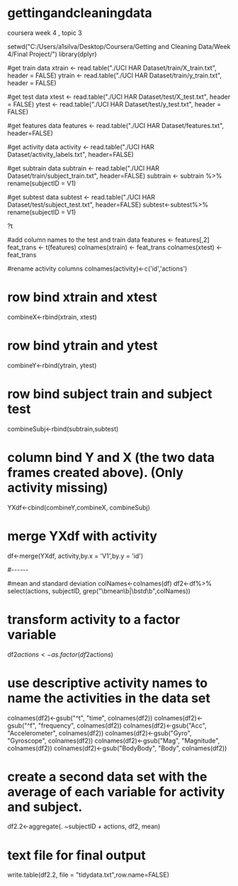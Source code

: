 # gettingandcleaningdata
coursera week 4 , topic 3


setwd("C:/Users/a1silva/Desktop/Coursera/Getting and Cleaning Data/Week 4/Final Project/")
library(dplyr)

#get train data
xtrain <- read.table("./UCI HAR Dataset/train/X_train.txt", header = FALSE)
ytrain <- read.table("./UCI HAR Dataset/train/y_train.txt", header = FALSE)

#get test data
xtest <- read.table("./UCI HAR Dataset/test/X_test.txt", header = FALSE)
ytest <- read.table("./UCI HAR Dataset/test/y_test.txt", header = FALSE)

#get features data
features <- read.table("./UCI HAR Dataset/features.txt", header=FALSE)

#get activity data
activity <- read.table("./UCI HAR Dataset/activity_labels.txt", header=FALSE)

#get subtrain data
subtrain <- read.table("./UCI HAR Dataset/train/subject_train.txt", header=FALSE)
subtrain <- subtrain %>%
    rename(subjectID = V1)

#get subtest data
subtest <- read.table("./UCI HAR Dataset/test/subject_test.txt", header=FALSE)
subtest<-subtest%>%
    rename(subjectID = V1)

?t


#add column names to the test and train data
features <- features[,2]
feat_trans <- t(features) 
colnames(xtrain) <- feat_trans
colnames(xtest) <- feat_trans

#rename activity columns
colnames(activity)<-c('id','actions')

# row bind xtrain and xtest 
combineX<-rbind(xtrain, xtest)

# row bind ytrain and ytest
combineY<-rbind(ytrain, ytest)

# row bind subject train and subject test
combineSubj<-rbind(subtrain,subtest)


# column bind Y and X (the two data frames created above). (Only activity missing)
YXdf<-cbind(combineY,combineX, combineSubj)

# merge YXdf  with  activity
df<-merge(YXdf, activity,by.x = 'V1',by.y = 'id')

#------

#mean and standard deviation
colNames<-colnames(df)
df2<-df%>%
    select(actions, subjectID, grep("\\bmean\\b|\\bstd\\b",colNames))

# transform activity to a factor variable 
df2$actions<-as.factor(df2$actions)

# use descriptive activity names to name the activities in the data set
colnames(df2)<-gsub("^t", "time", colnames(df2))
colnames(df2)<-gsub("^f", "frequency", colnames(df2))
colnames(df2)<-gsub("Acc", "Accelerometer", colnames(df2))
colnames(df2)<-gsub("Gyro", "Gyroscope", colnames(df2))
colnames(df2)<-gsub("Mag", "Magnitude", colnames(df2))
colnames(df2)<-gsub("BodyBody", "Body", colnames(df2))

# create a second data set with the average of each variable for activity and subject.
df2.2<-aggregate(. ~subjectID + actions, df2, mean)

# text file for final output
write.table(df2.2, file = "tidydata.txt",row.name=FALSE)

